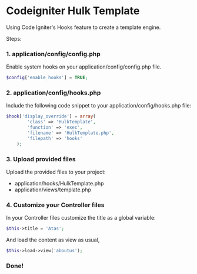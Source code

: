 # Codeigniter Hulk Template

Using Code Igniter's Hooks feature to create a template engine.

Steps:

### 1. application/config/config.php

Enable system hooks on your application/config/config.php file.

```php
$config['enable_hooks'] = TRUE;
```

### 2. application/config/hooks.php

Include the following code snippet to your application/config/hooks.php file:

```php
$hook['display_override'] = array(
		'class' => 'HulkTemplate',
		'function' => 'exec',
		'filename' => 'HulkTemplate.php',
		'filepath' => 'hooks'
	);
```

### 3. Upload provided files

Upload the provided files to your project:

- application/hooks/HulkTemplate.php
- application/views/template.php 

### 4. Customize your Controller files

In your Controller files customize the title as a global variable:

```php
$this->title = 'Atas';
```

And load the content as view as usual, 

```php
$this->load->view('aboutus');
```

### Done!
